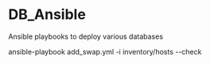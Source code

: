 # DB_Ansible
Ansible playbooks to deploy various databases

ansible-playbook add_swap.yml -i inventory/hosts --check

